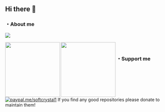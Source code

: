 ## Hi there 👋

### ・About me

![](http://github-profile-summary-cards.vercel.app/api/cards/profile-details?username=Crysta1221&theme=vue)

<a href="https://github.com/Crysta1221">
  <img align="left" height="176px" src="https://github-readme-stats.vercel.app/api?username=Crysta1221&count_private=true&show_icons=true&theme=dracula" />
</a>
<a href="https://github.com/Crysta1221">
  <img align="left" height="176px" src="https://github-readme-stats.vercel.app/api/top-langs/?username=Crysta1221&layout=compact&theme=dracula" />
</a>
<br>

### ・Support me
[![paypal.me/softcrystal1](https://ionicabizau.github.io/badges/paypal.svg)](https://www.paypal.me/softcrystal1) If you find any good repositories please donate to maintain them!
